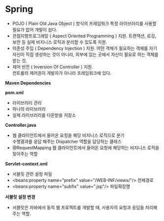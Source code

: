 # Spring
- POJO ( Plain Old Java Object ) 방식의 프레임워크 특정 라이브러리를 사용할 필요가 없어 개발이 쉽다.
- 관점지향프로그래밍 ( Aspect Oriented Programming ) 지원. 트랜잭션, 로깅, 보안 등 실제 비지니스 로직과 분리할 수 있도록 지원.
- 의존성 주입 ( Dependency Injection ) 지원. 어떤 객체가 필요하는 객체를 자기 자신이 직접 생성하는 것이 아니라, 외부에 있는 곳에서 자신이 필요로 하는 객체를 받는 것.
- 제어 반전 ( Inversion Of Controller ) 지원.  
컨트롤의 제어권이 개발자가 아니라 프레임워크에 있다.

**Maven Dependencies**

**pom.xml**
- 라이브러리 관리
- <dependency>하나의 라이브러리</dependency> 
- <repositories>실제 라이브러리를 다운받을 저장소</repositories>

**Controller.java**
- 웹 클라이언트에서 들어온 요청을 해당 비지니스 로직으로 분기  
수행결과를 응답 해주는 Dispatcher 역할을 담당하는 클래스  
- @RequestMapping 웹 클라이언트에서 들어온 요청에 해당하는 비지니스 로직을 찾아주는 역할

**Servlet-context.xml**
- 서블릿 관련 설정 파일
- <beans:property name="prefix" value="/WEB-INF/views/"/> 전체경로
- <beans:property name="subfix" value=".jsp"/> 파일확장명

**서블릿 설정 변경**
- 서블릿은 자바에서 동적 웹 프로젝트를 개발할 때, 사용자의 요청과 응답을 처리해주는 역할.


